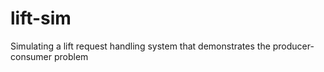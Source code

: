 # lift-sim
Simulating a lift request handling system that demonstrates the producer-consumer problem
